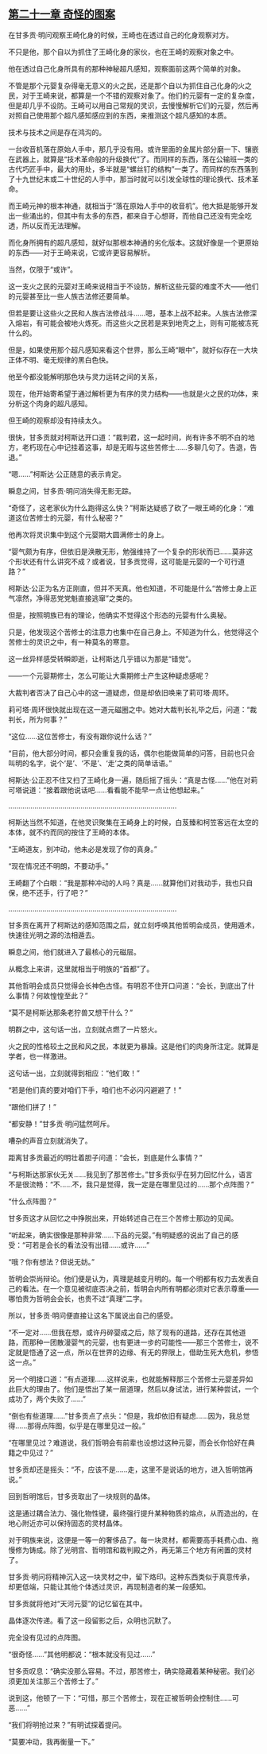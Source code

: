 ## [第二十一章 奇怪的图案](https://www.xxbiquge.com/11_11207/9239413.html)


  在甘多贡·明问观察王崎化身的时候，王崎也在透过自己的化身观察对方。

  不只是他，那个自以为抓住了王崎化身的家伙，也在王崎的观察对象之中。

  他在透过自己化身所具有的那种神秘超凡感知，观察面前这两个简单的对象。

  不管是那个元婴复杂得毫无意义的火之民，还是那个自以为抓住自己化身的火之民，对于王崎来说，都算是一个不错的观察对象了。他们的元婴有一定的复杂度，但是却几乎不设防。王崎可以用自己常规的灵识，去慢慢解析它们的元婴，然后再对照自己使用那个超凡感知感应到的东西，来推测这个超凡感知的本质。

  技术与技术之间是存在鸿沟的。

  一台收音机落在原始人手中，那几乎没有用。或许里面的金属片部分磨一下、镶嵌在武器上，就算是“技术革命般的升级换代”了。而同样的东西，落在公输班一类的古代巧匠手中，最大的用处，多半就是“螺丝钉的结构”一类了。而同样的东西落到了十九世纪末或二十世纪的人手中，那当时就可以引发全球性的理论换代、技术革命。

  而王崎元神的根本神通，就相当于“落在原始人手中的收音机”。他大抵是能够开发出一些涌出的，但其中有太多的东西，都来自于心想哥，而他自己还没有完全吃透，所以反而无法理解。

  而化身所拥有的超凡感知，就好似那根本神通的劣化版本。这就好像是一个更原始的东西——对于王崎来说，它或许更容易解析。

  当然，仅限于“或许”。

  这一支火之民的元婴对王崎来说相当于不设防，解析这些元婴的难度不大——他们的元婴甚至比一些人族古法修还要简单。

  但若是要让这些火之民和人族古法修战斗……嗯，基本上战不起来。人族古法修深入熔岩，有可能会被地火炼死。而这些火之民若是来到地壳之上，则有可能被冻死什么的。

  但是，如果使用那个超凡感知来看这个世界，那么王崎“眼中”，就好似存在一大块正体不明、毫无规律的黑白色快。

  他至今都没能解明那色块与灵力运转之间的关系，

  现在，他开始寄希望于通过解析更为有序的灵力结构——也就是火之民的功体，来分析这个肉身的超凡感知。

  但王崎的观察却没有持续太久。

  很快，甘多贡就对柯斯达开口道：“裁判君，这一起时间，尚有许多不明不白的地方，老朽现在心中记挂着这事，却是无暇与这些苦修士……多聊几句了。告退，告退。”

  “嗯……”柯斯达·公正随意的表示肯定。

  瞬息之间，甘多贡·明问消失得无影无踪。

  “奇怪了，这老家伙为什么跑得这么快？”柯斯达疑惑了砍了一眼王崎的化身：“难道这位苦修士的元婴，有什么秘密？”

  他再次将灵识集中到这个元婴期大圆满修士的身上。

  “婴气颇为有序，但依旧是涣散无形，勉强维持了一个复杂的形状而已……莫非这个形状还有什么讲究不成？或者说，甘多贡觉得，这可能是元婴的一个可行道路？”

  柯斯达·公正为名方正刚直，但并不天真。他也知道，不可能是什么“苦修士身上正气凛然，净得恶党党魁直接逃窜”之类的。

  但是，按照明族已有的理论，他确实不觉得这个形态的元婴有什么奥秘。

  只是，他发现这个苦修士的注意力也集中在自己身上。不知道为什么，他觉得这个苦修士的灵识之中，有一种莫名的寒意。

  这一丝异样感受转瞬即逝，让柯斯达几乎错以为那是“错觉”。

  ——一个元婴期修士，怎么可能让大乘期修士产生这种疑虑感呢？

  大裁判者否决了自己心中的这一道疑虑，但是却依旧唤来了莉可塔·周环。

  莉可塔·周环很快就出现在这一道元磁圈之中。她对大裁判长礼毕之后，问道：“裁判长，所为何事？”

  “这位……这位苦修士，有没有跟你说什么话？”

  “目前，他大部分时间，都只会重复我的话，偶尔也能做简单的问答，目前也只会叫明的名字，说个‘是’、‘不是’、‘走’之类的简单话语。”

  柯斯达·公正忍不住又扫了王崎化身一遍，随后摇了摇头：“真是古怪……”他在对莉可塔说道：“接着跟他说话吧……看看能不能早一点让他想起来。”

  …………………………………………………………………………

  柯斯达当然不知道，在他灵识聚集在王崎身上的时候，白芨臻和柯笠客远在太空的本体，就不约而同的按住了王崎的本体。

  “王崎道友，别冲动，他未必是发现了你的真身。”

  “现在情况还不明朗，不要动手。”

  王崎翻了个白眼：“我是那种冲动的人吗？真是……就算他们对我动手，我也只自保，绝不还手，行了吧？”

  …………………………………………………………………………

  甘多贡在离开了柯斯达的感知范围之后，就立刻呼唤其他哲明会成员，使用遁术，快速往光明之源的法相遁去。

  瞬息之间，他们就进入了最核心的元磁层。

  从概念上来讲，这里就相当于明族的“首都”了。

  其他哲明会成员只觉得会长神色古怪。有明忍不住开口问道：“会长，到底出了什么事情？何故惶惶至此？”

  “莫不是柯斯达那条老狞兽又想干什么？”

  明群之中，这句话一出，立刻就点燃了一片怒火。

  火之民的性格较土之民和风之民，本就更为暴躁。这是他们的肉身所注定。就算是学者，也一样激进。

  这句话一出，立刻就得到相应：“他们敢！”

  “若是他们真的要对咱们下手，咱们也不必闪闪避避了！”

  “跟他们拼了！”

  “都安静！”甘多贡·明问猛然呵斥。

  嘈杂的声音立刻就消失了。

  距离甘多贡最近的明壮着胆子问道：“会长，到底是什么事情？”

  “与柯斯达那家伙无关……我见到了那苦修士。”甘多贡似乎在努力回忆什么，语言不是很流畅：“不……不，我只是觉得，我一定是在哪里见过的……那个点阵图？”

  “什么点阵图？”

  甘多贡这才从回忆之中挣脱出来，开始转述自己在三个苦修士那边的见闻。

  “听起来，确实很像是那种非常……下品的元婴。”有明疑惑的说出了自己的感受：“可若是会长的看法没有出错……或许……”

  “哦？你有想法？但说无妨。”

  哲明会崇尚辩论。他们便是认为，真理是越变月明的。每一个明都有权力去发表自己的看法。在一个意见被彻底否决之前，哲明会内所有明都必须对它表示尊重——哪怕贵为哲明会会长，也贵不过“真理”二字。

  所以，甘多贡·明问便直接让这名下属说出自己的感受。

  “不一定对……但我在想，或许丹碎婴成之后，除了现有的道路，还存在其他道路，而那种一团散漫婴气的元婴，也有更进一步的可能性——那三个苦修士，说不定就是悟通了这一点，所以在世界的边缘、有无的界限上，借助生死大危机，参悟这一点。”

  另一个明接口道：“有点道理……这样说来，也就能解释那三个苦修士元婴差异如此巨大的理由了。他们是悟出了某一层道理，然后以身试法，进行某种尝试，一个成功了，两个失败了……”

  “倒也有些道理……”甘多贡点了点头：“但是，我却依旧有疑虑……因为，我总觉得……那得点阵图，似乎是在哪里见过一般。”

  “在哪里见过？难道说，我们哲明会有前辈也设想过这种元婴，而会长你恰好在典籍之中见过？”

  甘多贡却还是摇头：“不，应该不是……走，这里不是说话的地方，进入哲明馆再说。”

  回到哲明馆后，甘多贡取出了一块规则的晶体。

  这是通过耦合法力、强化物性键，最终强行提升某种物质的熔点，从而造出的，在地心附近亦可以保持固态的灵材晶体。

  对于明族来说，这便是一等一的奢侈品了。每一块灵材，都需要高手耗费心血、拖慢修为铸成。除了光明宫、哲明馆和裁判殿之外，再无第三个地方有闲置的灵材了。

  甘多贡·明问将精神沉入这一块灵材之中，留下烙印。这种东西类似于真意传承，却更低端，只能让其他个体透过灵识，再现制造者的某一段感知。

  甘多贡就将他对“天河元婴”的记忆留在其中。

  晶体逐次传递。看了这一段留影之后，众明也沉默了。

  完全没有见过的点阵图。

  “很奇怪……”其他明都说：“根本就没有见过……”

  甘多贡叹息：“确实没那么容易。不过，那苦修士，确实隐藏着某种秘密。我们必须更加关注那三个苦修士了。”

  说到这，他顿了一下：“可惜，那三个苦修士，现在正被哲明会控制住……可恶……”

  “我们将明抢过来？”有明试探着提问。

  “莫要冲动，我再衡量一下。”
